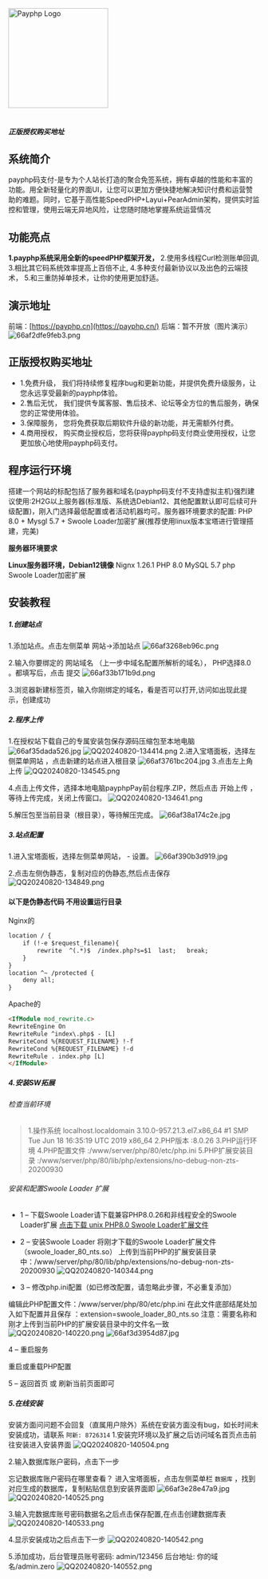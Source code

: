 <img src="https://payphp.oss-cn-shenzhen.aliyuncs.com/paylogo.svg" alt="Payphp Logo" width="200" height="200">
<br/><br/>

##### 正版授权购买地址  

## 系统简介

payphp码支付-是专为个人站长打造的聚合免签系统，拥有卓越的性能和丰富的功能。用全新轻量化的界面UI，让您可以更加方便快捷地解决知识付费和运营赞助的难题。同时，它基于高性能SpeedPHP+Layui+PearAdmin架构，提供实时监控和管理，使用云端无异地风险，让您随时随地掌握系统运营情况

## 功能亮点

**1.payphp系统采用全新的speedPHP框架开发，**
2.使用多线程Curl检测账单回调,
3.相比其它码系统效率提高上百倍不止,
4.多种支付最新协议以及出色的云端技术，
5.和三重防掉单技术，让你的使用更加舒适。

## 演示地址

前端：[https://payphp.cn](https://payphp.cn/)
后端：暂不开放（图片演示）
![66af2dfe9feb3.png](https://www.lovea.xin/usr/uploads/2024/08/2209369460.png "66af2dfe9feb3.png")

## 正版授权购买地址 

- 1.免费升级， 我们将持续修复程序bug和更新功能，并提供免费升级服务，让您永远享受最新的payphp体验。
- 2.售后无忧， 我们提供专属客服、售后技术、论坛等全方位的售后服务，确保您的正常使用体验。
- 3.保障服务， 您将免费获取后期软件升级的新功能，并无需额外付费。
- 4.商用授权， 购买商业授权后，您将获得payphp码支付商业使用授权，让您更加放心地使用payphp码支付。

## 程序运行环境

搭建一个网站的标配包括了服务器和域名(payphp码支付不支持虚拟主机)强烈建议使用:2H2G以上服务器(标准版、系统选Debian12、其他配置默认即可后续可升级配置)，刚入门选择最低配置或者活动机器均可。服务器环境要求的配置: PHP 8.0 + Mysgl 5.7 + Swoole Loader加密扩展(推荐使用linux版本宝塔进行管理搭建，完美)

**服务器环境要求**

**Linux服务器环境，Debian12镜像**
Nignx 1.26.1
PHP 8.0
MySQL 5.7
php Swoole Loader加密扩展

## 安装教程

##### 1.创建站点

1.添加站点。点击左侧菜单 网站→添加站点
![66af3268eb96c.png](https://www.lovea.xin/usr/uploads/2024/08/1757281693.png "66af3268eb96c.png")

2.输入你要绑定的 网站域名 （上一步中域名配置所解析的域名）， PHP选择8.0 。都填写后，点击 提交
![66af33b171b9d.png](https://www.lovea.xin/usr/uploads/2024/08/1635643847.png "66af33b171b9d.png")

3.浏览器新建标签页，输入你刚绑定的域名，看是否可以打开,访问如出现此提示，创建成功

##### 2.程序上传

1.在授权站下载自己的专属安装包保存源码压缩包至本地电脑
![66af35dada526.jpg](https://www.lovea.xin/usr/uploads/2024/08/3404379384.jpg "66af35dada526.jpg")
![QQ20240820-134414.png](https://www.lovea.xin/usr/uploads/2024/08/248687129.png "QQ20240820-134414.png")
2.进入宝塔面板，选择左侧菜单网站 ，点击新建的站点进入根目录
![66af3761bc204.jpg](https://www.lovea.xin/usr/uploads/2024/08/98214733.jpg "66af3761bc204.jpg")
3.点击左上角 上传
![QQ20240820-134545.png](https://www.lovea.xin/usr/uploads/2024/08/4037963687.png "QQ20240820-134545.png")

4.点击上传文件，选择本地电脑payphpPay前台程序.ZIP，然后点击 开始上传 ，等待上传完成，关闭上传窗口。
![QQ20240820-134641.png](https://www.lovea.xin/usr/uploads/2024/08/3899104863.png "QQ20240820-134641.png")

5.解压包至当前目录（根目录），等待解压完成。
![66af38a174c2e.jpg](https://www.lovea.xin/usr/uploads/2024/08/1977737251.jpg "66af38a174c2e.jpg")

##### 3.站点配置

1.进入宝塔面板，选择左侧菜单网站， - 设置。
![66af390b3d919.jpg](https://www.lovea.xin/usr/uploads/2024/08/729979836.jpg "66af390b3d919.jpg")

2.点击左侧伪静态，复制对应的伪静态,然后点击保存
![QQ20240820-134849.png](https://www.lovea.xin/usr/uploads/2024/08/722394352.png "QQ20240820-134849.png")

#### 以下是伪静态代码 不用设置运行目录

Nginx的

```html
location / {
    if (!-e $request_filename){
        rewrite  ^(.*)$  /index.php?s=$1  last;   break;
    }
}
location ^~ /protected {
    deny all;
}
```

Apache的

```html
<IfModule mod_rewrite.c>
RewriteEngine On
RewriteRule ^index\.php$ - [L]
RewriteCond %{REQUEST_FILENAME} !-f
RewriteCond %{REQUEST_FILENAME} !-d
RewriteRule . index.php [L]
</IfModule>
```

##### 4.安装SW拓展

###### 检查当前环境

> 1.操作系统 localhost.localdomain 3.10.0-957.21.3.el7.x86\_64 #1 SMP Tue Jun 18 16:35:19 UTC 2019 x86\_64
> 2.PHP版本 :8.0.26
> 3.PHP运行环境
> 4.PHP配置文件 :/www/server/php/80/etc/php.ini
> 5.PHP扩展安装目录 :/www/server/php/80/lib/php/extensions/no-debug-non-zts-20200930

###### 安装和配置Swoole Loader 扩展

- 1 – 下载Swoole Loader请下载兼容PHP8.0.26和非线程安全的Swoole Loader扩展
[点击下载 unix PHP8.0 Swoole Loader扩展文件](https://sbu.cc/p/Windows/swoole_loader_80_nts.so)
- 2 – 安装Swoole Loader
将刚才下载的Swoole Loader扩展文件（swoole\_loader\_80\_nts.so）
上传到当前PHP的扩展安装目录中：/www/server/php/80/lib/php/extensions/no-debug-non-zts-20200930
![QQ20240820-140344.png](https://www.lovea.xin/usr/uploads/2024/08/2419855431.png "QQ20240820-140344.png")

- 3 – 修改php.ini配置（如已修改配置，请忽略此步骤，不必重复添加）

编辑此PHP配置文件：/www/server/php/80/etc/php.ini
在此文件底部结尾处加入如下配置并且保存 ：extension=swoole\_loader\_80\_nts.so
注意：需要名称和刚才上传到当前PHP的扩展安装目录中的文件名一致
![QQ20240820-140220.png](https://www.lovea.xin/usr/uploads/2024/08/2987689684.png "QQ20240820-140220.png")
![66af3d3954d87.jpg](https://www.lovea.xin/usr/uploads/2024/08/1208260860.jpg "66af3d3954d87.jpg")

4 – 重启服务

重启或重载PHP配置

5 – 返回首页 或 刷新当前页面即可

##### 5.在线安装

安装方面问问题不会回复（直属用户除外）系统在安装方面没有bug，如长时间未安装成功，请联系 `阿新: 8726314`
1.安装完环境以及扩展之后访问域名首页点击前往安装进入安装界面
![QQ20240820-140504.png](https://www.lovea.xin/usr/uploads/2024/08/2413443718.png "QQ20240820-140504.png")

2.输入数据库账户密码，点击下一步

忘记数据库账户密码在哪里查看？
进入宝塔面板，点击左侧菜单栏 `数据库` ，找到对应生成的数据库，复制粘贴信息到安装界面即
![66af3e28e47a9.jpg](https://www.lovea.xin/usr/uploads/2024/08/1695207121.jpg "66af3e28e47a9.jpg")
![QQ20240820-140525.png](https://www.lovea.xin/usr/uploads/2024/08/4267103493.png "QQ20240820-140525.png")

3.输入完数据库账号密码数据名之后点击保存配置,在点击创建数据库表
![QQ20240820-140533.png](https://www.lovea.xin/usr/uploads/2024/08/1465903631.png "QQ20240820-140533.png")

4.显示安装成功之后点击下一步
![QQ20240820-140542.png](https://www.lovea.xin/usr/uploads/2024/08/1969585695.png "QQ20240820-140542.png")

5.添加成功，后台管理员账号密码:
admin/123456
后台地址:
你的域名/admin.zero
![QQ20240820-140552.png](https://www.lovea.xin/usr/uploads/2024/08/2903812852.png "QQ20240820-140552.png")

